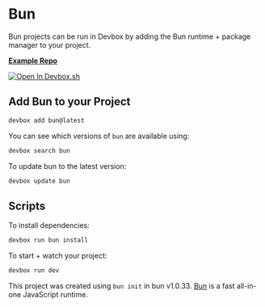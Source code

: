 # Bun

Bun projects can be run in Devbox by adding the Bun runtime + package manager to your project.

[**Example Repo**](https://github.com/jetpack-io/devbox/tree/main/examples/development/bun)

[![Open In Devbox.sh](https://jetpack.io/img/devbox/open-in-devbox.svg)](https://devbox.sh/open/templates/bun)

## Add Bun to your Project

```bash
devbox add bun@latest
```

You can see which versions of `bun` are available using: 

```bash
devbox search bun
```

To update bun to the latest version: 

```bash
devbox update bun
```

## Scripts

To install dependencies:

```bash
devbox run bun install
```

To start + watch your project:

```bash
devbox run dev
```

This project was created using `bun init` in bun v1.0.33. [Bun](https://bun.sh) is a fast all-in-one JavaScript runtime.
